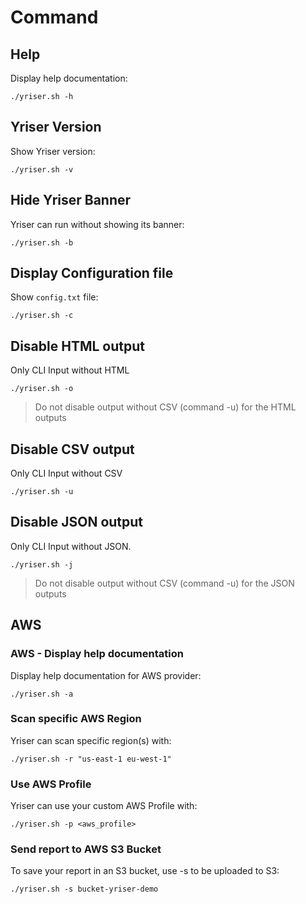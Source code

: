 # Command

## Help

Display help documentation:

``` shell
./yriser.sh -h
```

## Yriser Version 

Show Yriser version:

``` shell
./yriser.sh -v
```

## Hide Yriser Banner

Yriser can run without showing its banner:

``` shell
./yriser.sh -b
```

## Display Configuration file

Show `config.txt` file:

``` shell
./yriser.sh -c
```
## Disable HTML output

Only CLI Input without HTML

``` shell
./yriser.sh -o
```

> Do not disable output without CSV (command -u) for the HTML outputs

## Disable CSV output

Only CLI Input without CSV

``` shell
./yriser.sh -u
```

## Disable JSON output

Only CLI Input without JSON.

``` shell
./yriser.sh -j
```

> Do not disable output without CSV (command -u) for the JSON outputs

## AWS

### AWS - Display help documentation

Display help documentation for AWS provider:

``` shell
./yriser.sh -a
```

### Scan specific AWS Region

Yriser can scan specific region(s) with:

``` shell
./yriser.sh -r "us-east-1 eu-west-1"
```

### Use AWS Profile

Yriser can use your custom AWS Profile with:

``` shell
./yriser.sh -p <aws_profile>
```

### Send report to AWS S3 Bucket

To save your report in an S3 bucket, use -s to be uploaded to S3:

``` shell
./yriser.sh -s bucket-yriser-demo
```